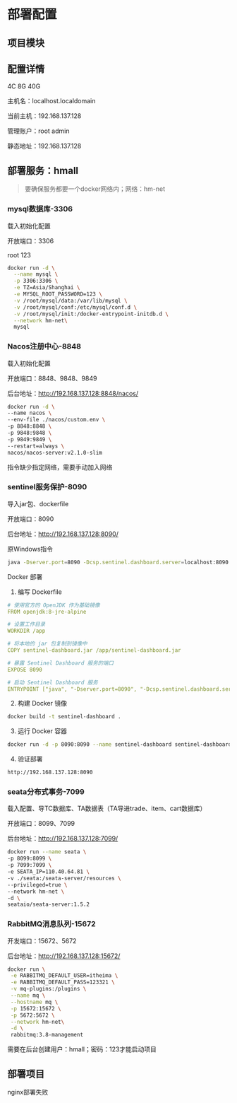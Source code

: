 # 部署配置

## 项目模块









## 配置详情

4C 8G 40G

主机名：localhost.localdomain

当前主机：192.168.137.128

管理账户：root admin

静态地址：192.168.137.128



## 部署服务：hmall

> 要确保服务都要一个docker网络内；网络：hm-net

### mysql数据库-3306

载入初始化配置

开放端口：3306

root 123

```bash
docker run -d \
  --name mysql \
  -p 3306:3306 \
  -e TZ=Asia/Shanghai \
  -e MYSQL_ROOT_PASSWORD=123 \
  -v /root/mysql/data:/var/lib/mysql \
  -v /root/mysql/conf:/etc/mysql/conf.d \
  -v /root/mysql/init:/docker-entrypoint-initdb.d \
  --network hm-net\
  mysql
```



### Nacos注册中心-8848

载入初始化配置

开放端口：8848、9848、9849

后台地址：http://192.168.137.128:8848/nacos/

```bash
docker run -d \
--name nacos \
--env-file ./nacos/custom.env \
-p 8848:8848 \
-p 9848:9848 \
-p 9849:9849 \
--restart=always \
nacos/nacos-server:v2.1.0-slim
```

指令缺少指定网络，需要手动加入网络



### sentinel服务保护-8090

导入jar包、dockerfile

开放端口：8090

后台地址：http://192.168.137.128:8090/

原Windows指令

```bash
java -Dserver.port=8090 -Dcsp.sentinel.dashboard.server=localhost:8090 -Dproject.name=sentinel-dashboard -jar sentinel-dashboard.jar
```

Docker 部署

1. 编写 Dockerfile

```yaml
# 使用官方的 OpenJDK 作为基础镜像
FROM openjdk:8-jre-alpine

# 设置工作目录
WORKDIR /app

# 将本地的 jar 包复制到镜像中
COPY sentinel-dashboard.jar /app/sentinel-dashboard.jar

# 暴露 Sentinel Dashboard 服务的端口
EXPOSE 8090

# 启动 Sentinel Dashboard 服务
ENTRYPOINT ["java", "-Dserver.port=8090", "-Dcsp.sentinel.dashboard.server=localhost:8090", "-Dproject.name=sentinel-dashboard", "-jar", "/app/sentinel-dashboard.jar"]
```

2. 构建 Docker 镜像

```bash
docker build -t sentinel-dashboard .
```

3. 运行 Docker 容器

```bash
docker run -d -p 8090:8090 --name sentinel-dashboard sentinel-dashboard
```

4. 验证部署

```bash
http://192.168.137.128:8090
```



### seata分布式事务-7099

载入配置、导TC数据库、TA数据表（TA导进trade、item、cart数据库）

开放端口：8099、7099

后台地址：http://192.168.137.128:7099/

```bash
docker run --name seata \
-p 8099:8099 \
-p 7099:7099 \
-e SEATA_IP=110.40.64.81 \
-v ./seata:/seata-server/resources \
--privileged=true \
--network hm-net \
-d \
seataio/seata-server:1.5.2
```



### RabbitMQ消息队列-15672

开发端口：15672、5672

后台地址：http://192.168.137.128:15672/

```bash
docker run \
 -e RABBITMQ_DEFAULT_USER=itheima \
 -e RABBITMQ_DEFAULT_PASS=123321 \
 -v mq-plugins:/plugins \
 --name mq \
 --hostname mq \
 -p 15672:15672 \
 -p 5672:5672 \
 --network hm-net\
 -d \
 rabbitmq:3.8-management
```

需要在后台创建用户：hmall；密码：123才能启动项目

## 部署项目

nginx部署失败





